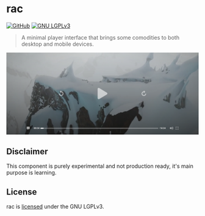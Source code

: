 # rac

[![GitHub][build-badge]][build] [![GNU LGPLv3][license-badge]][license]

> A minimal player interface that brings some comodities to both desktop and
> mobile devices.

![rac screenshot][front]

## Disclaimer

This component is purely experimental and not production ready, it's main
purpose is learning.

## License

rac is [licensed][license] under the GNU LGPLv3.

[license]: LICENSE
[front]: other/rac-front.png
[build]: https://github.com/calvingerling/rac/actions?workflow=build
[build-badge]: https://github.com/calvingerling/rac/workflows/build/badge.svg
[license-badge]: https://img.shields.io/badge/license-LGPL--3.0-brightgreen
